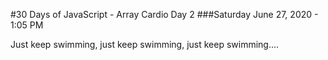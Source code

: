 #30 Days of JavaScript - Array Cardio Day 2 ###Saturday June 27, 2020 - 1:05 PM

Just keep swimming, just keep swimming, just keep swimming....